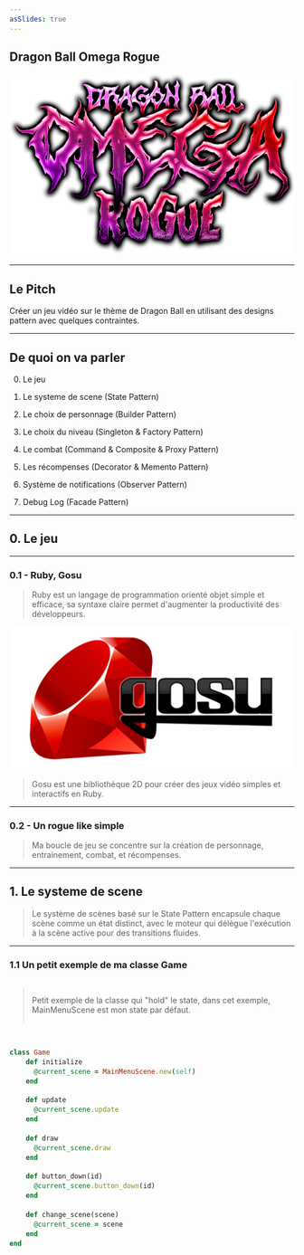 ```yaml
---
asSlides: true
---
```


## Dragon Ball Omega Rogue

![](assets/dbrogue.png)


---

## Le Pitch

Créer un jeu vidéo sur le thème de Dragon Ball en utilisant des designs pattern avec quelques contraintes.

---

## De quoi on va parler

0. Le jeu
1. Le systeme de scene (State Pattern)

2. Le choix de personnage (Builder Pattern)
3. Le choix du niveau (Singleton & Factory Pattern)
4. Le combat (Command & Composite & Proxy Pattern)
5. Les récompenses (Decorator & Memento Pattern)
6. Système de notifications (Observer Pattern)
7. Debug Log (Facade Pattern)

<Alert message="Ceci est un message important!" />

---

## 0. Le jeu

---

### 0.1 - Ruby, Gosu

> Ruby est un langage de programmation orienté objet simple et efficace, sa syntaxe claire permet d'augmenter la productivité des développeurs.

![roby gosu image |40%](assets/ruby_gosu.png)

> Gosu est une bibliothèque 2D pour créer des jeux vidéo simples et interactifs en Ruby.

---

### 0.2 - Un rogue like simple

> Ma boucle de jeu se concentre sur la création de personnage, entrainement, combat, et récompenses.


---

## 1. Le systeme de scene

> Le système de scènes basé sur le State Pattern encapsule chaque scène comme un état distinct, avec le moteur qui délègue l'exécution à la scène active pour des transitions fluides.

---

### 1.1 Un petit exemple de ma classe Game

<div style="height: 80vh; display: flex; flex-direction: column; gap: 16px;">

> Petit exemple de la classe qui "hold" le state, dans cet exemple, MainMenuScene est mon state par défaut.

```ruby
class Game
    def initialize
      @current_scene = MainMenuScene.new(self)
    end
  
    def update
      @current_scene.update
    end
  
    def draw
      @current_scene.draw
    end
  
    def button_down(id)
      @current_scene.button_down(id)
    end
  
    def change_scene(scene)
      @current_scene = scene
    end
end
```

</div>

---

### 1.2 Un petit exemple de ma classe Scene


<div style="height: 80vh; display: flex; flex-direction: column; gap: 16px;">

> La classe Scene qui represente donc un state de mon Game

```ruby
class MenuScene < Scene
  def initialize(game)
    @game = game
  end

  def update
   # update logics
  end

  def draw
    # draw code...
  end

  def button_down(id)
    if id == "enter"
        @game.change_scene(CreateCharacterScene.new(@game))
    end
  end
end
```

</div>

---

## 2. Le choix de personnage

![choose_character alt text|80%](assets/choose_character.png)

---


### 2.1 Le build du personnage

<div style="height: 80vh; display: flex; flex-direction: column; gap: 16px;">

> Exemple d'utilisation du build de mon personnage

```ruby
player_character
    .set_head(head)
    .set_body(body)
    .set_stats(CharacterStats.new(...))
    .add_attack(Attack.new("Fulguro Fist", ...))
    .add_attack(Attack.new("Kikoha", ...))
```

</div>

    

---

### 2.2 Le build du personnage

<div style="height: 80vh; display: flex; flex-direction: column; gap: 16px;">

> Exemple d'utilisation du build de mon personnage plus poussé

```ruby
player_character
    .set_head(head)
    .set_body(body)
    .set_stats(CharacterStats.new(...))
    .add_attack(Attack.new("Fulguro Fist", ...))
    .add_attack(Attack.new("Kikoha", ...))
# Ce qui nous permet de rajouter une ligne optionnel qui va 
# radicalement changer le personnage afin de DEBUG
if DEBUG_MODE == true
    player_character
        .set_stats(CharacterStats.new(99999999, ...))
        .add_attack(IntelligenceAttack.new("JUST KILL", 60000, 30000000, ...))
        .add_attack(SuperSayanGodAttack.new())
        .add_attack(SuperSayanAttack.new())
end
```

</div>

---

## 3. Le choix du niveau

![choose_level|80%](assets/choose_level.png)

---

### 3.1 Le load des personnages à affronter et des niveaux

<div style="height: 80vh; display: flex; flex-direction: column; gap: 16px;">

> Les niveaux et les personnages sont crées à partir de deux **gros json** qui sont ensuite load dans 2 singletons.

```ruby
class LevelData
    @instance = nil

    def self.instance
        @instance ||= new
    end

    def initialize
        load_json_levels
    end

    private def load_json_levels
        json_data = load_json('./data/levels.json')
        @levels = json_data['data'].map do |level_data|
            level = LevelFactory.create_level_from_json(level_data)
        end
    end
end
```

</div>

---

### 3.2 Les factorys !

<div style="height: 80vh; display: flex; flex-direction: column; gap: 16px;">

> Dans ces factory, il se passe un tas de trucs en fonction du niveau.

```ruby
class LevelFactory
	def self.create_level_from_json(level_data)
		RewardFactory.get_reward(level_data["reward"], level_data["title"])
        character = CharacterData.instance.get_character(level_data['character'])
        Level.new(level_data["title"], level_data["description"], character, level_data["difficulty"], level_data["reward"])
	end
end 
```

</div>

--- 

### 3.3 Pourquoi c'est nécessaire ?

<div style="height: 80vh; display: flex; flex-direction: column; gap: 16px;">

> Pour faciliter l'ajout de nouveaux niveaux, j'ai choisi d'opter pour une structure data driven, et ça commence par la création de personnages et de niveaux.

```json
// Exemple de création de personnage
{
    "id": "c17",
    "hp": 40,
    "type": "normal",
    "name": "C17",
    "full_body": "./assets/parts/full/c17.png",
    "stats": {...},
    "attack":[...]
}
// Exemple de création de niveau
{
    "id": "kill_c17",
    "title": "Kill C17",
    "description": "kill him pleaze.",
    "difficulty": "easy",
    "character": "c17", // The id of the chracter
    "reward": [
        { "decor": [{"name": "senzu"}, {"name": "training_point", "amount": 24}, {"name": "ssjgod_reward"}] },
        ...
    ] // The different possible rewards
}
```

</div>

---

## 4. Le combat

![choose_level|80%](assets/fight_scene.png)

---

### 4.1 - Les compétences

<div style="height: 80vh; display: flex; flex-direction: column; gap: 16px;">

> Les compétences utilisent le Command Pattern visant a encapsuler et parametrer des actions, dans notre cas, des attaques.

```ruby
class AbilityCommand 
    def execute(launcher, opponent)
        raise "execute isn't implemented"
    end
end

class IntelligenceAttack < AbilityCommand 
    def execute(launcher, opponent)
        damage = rand(@min_attack..@max_attack) * intelligence_multiplier
        opponent.hit(damage)
    end
end

class SuperSayanTransformation < AbilityCommand 
    def execute(launcher, opponent)
      launcher.awakenToSSJ()
    end
end
```

</div>

---

### 4.2 - Les équipes ✨


<div class="flex" style="gap:4vw">

<div style="width: 40%;">

> Le composite pattern me permet dans ce cas précis de créer des équipes de character sans avoir à repenser à toute ma logique de combat. ✨

</div>

```ruby
class Character
  def draw
    ...
  end

  def hit(damage)
    ...
  end 

  def heal(heal_point)
    ...
  end
end

class ZTeam < Character
    def initialize
      @members = []
    end
  
    def add_member(character)
      @members << character
      return self
    end

    def draw()
        @members.each do |member|
            member.draw
        end
    end
  
    def hit(damage)
      damage_per_member = damage / @members.size.to_f
      @members.each do |member|
        member.hit(damage_per_member)
      end
    end
  
    def heal(heal_point)
      @members.each do |member|
        member.heal(heal_point)
      end
    end
end  
```

</div>

---

### 4.2 - Les équipes ✨

> Ce qui peut donner naissance à des combats de ce genre 

<div class="flex">

![vegeta_frieza team fight | 90%](assets/vegeta_frieza.png)

![vegeta_frieza team fight | 90%](assets/hit_zam_beerus.png)

</div>


---

### 4.3 - La transformation en SSJ

<div style="height: 80vh; display: flex; flex-direction: column; gap: 16px;">

> La transformation en SSJ, se fait par le biais d'un proxy qui va nous permettre d'effectuer quelques actions avant de passer réellement en SSJ

```ruby
class ProxyTransformation
    def initialize(new_state)
        @new_state = new_state
    end

    def activate
        raise "Default proxy transformation used, shouldn't"
    end
end

class SuperSayanProxy < ProxyTransformation
    def activate
        # The other action for exemple
        @new_state.character.set_max_hp(500).heal(500)
        # The main action
        @new_state.character.updateState(SSJState.new(@new_state.character))
    end
end
```

</div>

---

## 5. Les récompenses

![choose_level|80%](assets/choose_level.png)

---

### 5.1 - Décoration des récompenses

```ruby
reward_instance = Reward.new()
reward_instance = IntelligenceReward.new(reward_instance, amount)
reward_instance = StrengthReward.new(reward_instance, amount)
reward_instance = TrainingReward.new(reward_instance, AttackTraining.new("Canon Garic" ...))
reward_instance = TrainingReward.new(reward_instance, AttackTraining.new("Genkidama" ...))
```

---

### 5.2 - L'utilisation du Memento 

<div style="height: 80vh; display: flex; flex-direction: column; gap: 16px;">

> Utiliser un memento dans ce genre de jeu peut se réveler quelque peu compliqué par moment, dans mon cas, j'ai décidé de l'utiliser dans les rewards afin de proposer au joueur de "reroll" ses rewards si elles ne lui conviennent pas.

```ruby
class RewardOriginator
  def initialize(state)
    @state = state
  end

  def save
    deep_copied_state = @state.map(&:deep_copy)
    RewardMemento.new(deep_copied_state)
  end

  def restore(memento)
    @state = memento.state
  end
end

class RewardCaretaker
  def initialize(originator)
    @mementos = []
    @originator = originator
  end

  def backup
    @mementos << @originator.save
  end

  def undo
    return if @mementos.empty?
    memento = @mementos.pop
    @originator.restore(memento)
  end
end

class RewardMemento
  attr_reader :state

  def initialize(state)
    @state = state
  end
end
```

</div>

---

## 6. Système de notifications

---

### 6.1 - Utilisation de l'observer


<div style="height: 80vh; display: flex; flex-direction: column; gap: 16px;">

> Dans mon cas, le systeme de notifications est un simple Events Manager avec un Text Display en observer qui écoute les events envoyés par le jeu.

```ruby
# L'objet qui va gérer et renvoyer les evenements à l'observer
class EventManager
    def initialize
        @observers = []
    end

    def add_observer(observer)
        @observers << observer
    end

    def remove_observer(observer)
        @observers.delete(observer)
    end

    def notify(event)
        @observers.each { |observer| observer.receive(event) }
    end
end

class Observer
    def receive(event)

    end
end

class TextDisplay < Observer
    def receive(event)
        @text = event.text
    end
end
```

</div>

---

## 7. Le Debug

---

### 7.1 - Utilisation de la façade


<div style="height: 80vh; display: flex; flex-direction: column; gap: 16px;">

> En petit bonus, j'ai décidé d'implémenter la façade pour pouvoir utilisé plus facilement de manière différente la fonction puts qui permet de logger en Ruby ! Et encore mieux, grâce à cette fçade, je peux facilement retirer tout les logs de mon jeu avec une simple condition par exemple !

```ruby
class DebugLog
    def self.info(message)
      log(message, :info)
    end
  
    def self.warning(message)
      log(message, :warning)
    end
  
    def self.error(message)
      log(message, :error)
    end
  
    def self.log(message, level)
        if DEBUG_MODE == true
            timestamp = Time.now.strftime("%Y-%m-%d %H:%M:%S")
            puts "#{COLORS[level]}[#{timestamp}] #{message}#{COLORS[:reset]}"
        end
    end
  end
```

</div>

---

## Conclusion

---

### Les Design Pattern non adaptés aux jeux vidéos

<br>

#### Le Singleton Abusif

> Abusé du Singleton peut amené à un code moins rigide et un surplus de dépendances.

<br>

#### Le Pattern de l'observer

> Bien qu'utile pour un système de notifications par exemples, le pattern de l'observer peut mené à des surcouts en performance.

---

### Merci d'avoir ecouté

